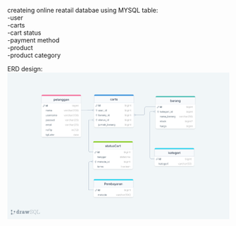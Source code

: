 createing online reatail databae using MYSQL
table:<br>
-user <br>
-carts <br>
-cart status <br>
-payment method <br>
-product <br>
-product category <br>

ERD design:
<img src='./ERD desain.png'>
